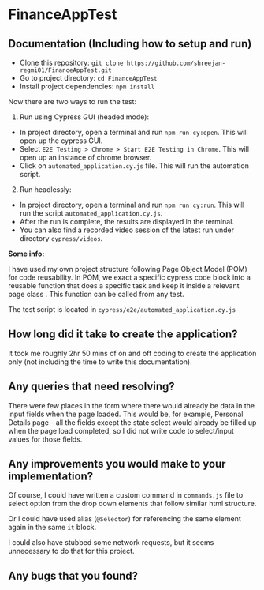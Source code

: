 # FinanceAppTest

## Documentation (Including how to setup and run)

* Clone this repository: ```git clone https://github.com/shreejan-regmi01/FinanceAppTest.git```
* Go to project directory: ```cd FinanceAppTest```
* Install project dependencies: ```npm install```

Now there are two ways to run the test:

1. Run using Cypress GUI (headed mode):
* In project directory, open a terminal and run ```npm run cy:open```. This will open up the cypress GUI.
* Select ```E2E Testing > Chrome > Start E2E Testing in Chrome```. This will open up an instance of chrome browser.
* Click on ```automated_application.cy.js``` file. This will run the automation script.

2. Run headlessly:
* In project directory, open a terminal and run ```npm run cy:run```. This will run the script ```automated_application.cy.js```.
* After the run is complete, the results are displayed in the terminal.
* You can also find a recorded video session of the latest run under directory ```cypress/videos```.

**Some info:** 

I have used my own project structure following Page Object Model (POM) for code reusability. In POM, we exact a specific cypress code block into a reusable 
function that does a specific task and keep it inside a relevant page class . This function can be called from any test.

The test script is located in `cypress/e2e/automated_application.cy.js`

## How long did it take to create the application?
It took me roughly 2hr 50 mins of on and off coding to create the application only (not including the time to write this documentation). 


## Any queries that need resolving?
There were few places in the form where there would already be data in the input fields when the page loaded. This would be, for example, Personal Details page - all the fields except the state select would already be filled up when the page load completed, so I did not write code to select/input values for those fields.


## Any improvements you would make to your implementation?
Of course, I could have written a custom command in ```commands.js``` file to select option from the drop down elements that follow similar html structure. 

Or I could have used alias (`@Selector`) for referencing the same element again in the same `it` block. 

I could also have stubbed some network requests, but it seems unnecessary to do that for this project.

## Any bugs that you found?



